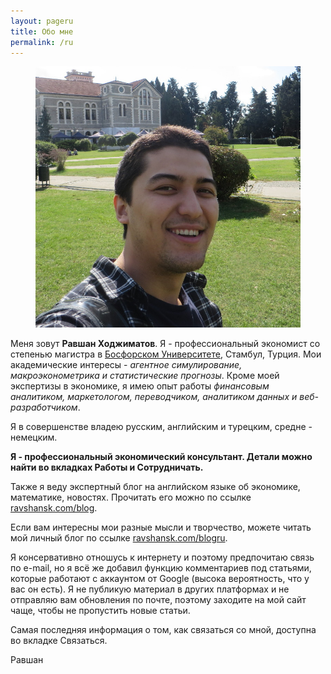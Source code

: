 ```yaml
---
layout: pageru
title: Обо мне
permalink: /ru
---
```


<figure class="margins">
	<img src="/assets/myphoto.jpg" alt="myphoto">
</figure>
	
Меня зовут **Равшан Ходжиматов**. Я - профессиональный экономист со степенью магистра в [Босфорском Университете](http://boun.edu.tr), Стамбул, Турция. Мои академические интересы - _агентное симулирование, макроэконометрика и статистические прогнозы_. Кроме моей экспертизы в экономике, я имею опыт работы _финансовым аналитиком, маркетологом, переводчиком, аналитиком данных и веб-разработчиком_.  

Я в совершенстве владею русским, английским и турецким, средне - немецким. 

**Я - профессиональный экономический консультант. Детали можно найти во вкладках Работы и Сотрудничать.**  

Также я веду экспертный блог на английском языке об экономике, математике, новостях. Прочитать его можно по ссылке [ravshansk.com/blog](/blog).  

Если вам интересны мои разные мысли и творчество, можете читать мой личный блог по ссылке [ravshansk.com/blogru](/blogru).   

Я консервативно отношусь к интернету и поэтому предпочитаю связь по e-mail, но я всё же добавил функцию комментариев под статьями, которые работают с аккаунтом от Google (высока вероятность, что у вас он есть). Я не публикую материал в других платформах и не отправляю вам обновления по почте, поэтому заходите на мой сайт чаще, чтобы не пропустить новые статьи.  

Самая последняя информация о том, как связаться со мной, доступна во вкладке Связаться.    


Равшан

